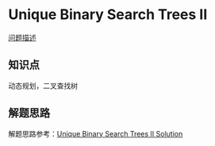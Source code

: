 # Unique Binary Search Trees II

[问题描述](https://leetcode.com/problems/unique-binary-search-trees-ii/description/)

## 知识点

动态规划，二叉查找树

## 解题思路

解题思路参考：[Unique Binary Search Trees II Solution](https://leetcode.com/problems/unique-binary-search-trees-ii/solution/#)
